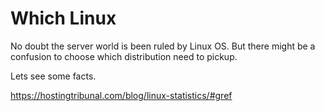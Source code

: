 # Which Linux

No doubt the server world is been ruled by Linux OS. But there might be a confusion to choose which distribution need to pickup.

Lets see some facts.

https://hostingtribunal.com/blog/linux-statistics/#gref

